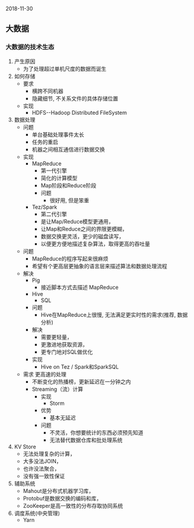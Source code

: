 2018-11-30

## 大数据

### 大数据的技术生态
1. 产生原因
    - 为了处理超过单机尺度的数据而诞生
2. 如何存储
    - 要求
        - 横跨不同机器
        - 隐藏细节, 不关系文件的具体存储位置
    - 实现
        - HDFS--Hadoop Distributed FileSystem
3. 数据处理
    - 问题
        - 单台基础处理事件太长 
        - 任务的重启
        - 机器之间相互通信进行数据交换
    - 实现
        - MapReduce
            - 第一代引擎
            - 简化的计算模型
            - Map阶段和Reduce阶段
            - 问题
                - 很好用, 但是笨重
        - Tez/Spark
            - 第二代引擎
            - 是让Map/Reduce模型更通用，
            - 让Map和Reduce之间的界限更模糊，
            - 数据交换更灵活，更少的磁盘读写，
            - 以便更方便地描述复杂算法，取得更高的吞吐量  
    - 问题
        - MapReduce的程序写起来很麻烦
        - 希望有个更高层更抽象的语言层来描述算法和数据处理流程
    - 解决
        - Pig
            - 接近脚本方式去描述 MapReduce
        - Hive
            - SQL
        - 问题
            - Hive在MapReduce上很慢, 无法满足更实时性的需求(推荐, 数据分析)
        - 解决
            - 需要更轻量，
            - 更激进地获取资源，
            - 更专门地对SQL做优化
        - 实现
            - Hive on Tez / Spark和SparkSQL
    - 需求 更高速的处理
        - 不断变化的热播榜，更新延迟在一分钟之内
        - Streaming（流）计算
            - 实现
                - Storm
            - 优势
                - 基本无延迟
            - 问题
                - 不灵活，你想要统计的东西必须预先知道
                - 无法替代数据仓库和批处理系统
4. KV Store
    - 无法处理复杂的计算，
    - 大多没法JOIN，
    - 也许没法聚合，
    - 没有强一致性保证
5. 辅助系统
    - Mahout是分布式机器学习库，
    - Protobuf是数据交换的编码和库，
    - ZooKeeper是高一致性的分布存取协同系统
6. 调度系统(中央管理)
    - Yarn
        
            

